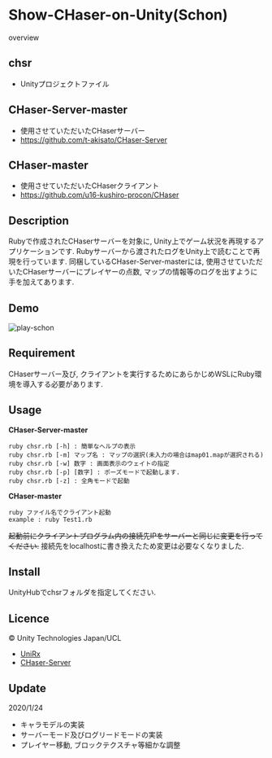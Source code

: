Show-CHaser-on-Unity(Schon)
====

overview
## chsr
* Unityプロジェクトファイル
## CHaser-Server-master
* 使用させていただいたCHaserサーバー
* https://github.com/t-akisato/CHaser-Server
## CHaser-master
* 使用させていただいたCHaserクライアント
* https://github.com/u16-kushiro-procon/CHaser

## Description
Rubyで作成されたCHaserサーバーを対象に, Unity上でゲーム状況を再現するアプリケーションです. 
Rubyサーバーから渡されたログをUnity上で読むことで再現を行っています. 
同梱しているCHaser-Server-masterには, 使用させていただいたCHaserサーバーにプレイヤーの点数, マップの情報等のログを出すように手を加えてあります. 

## Demo
![play-schon](https://user-images.githubusercontent.com/15669383/72806547-c1a91280-3c98-11ea-9192-5863e911f2c8.gif)

## Requirement
CHaserサーバー及び, クライアントを実行するためにあらかじめWSLにRuby環境を導入する必要があります. 

## Usage

**CHaser-Server-master**
```
ruby chsr.rb [-h] : 簡単なヘルプの表示
ruby chsr.rb [-m] マップ名 : マップの選択(未入力の場合はmap01.mapが選択される)
ruby chsr.rb [-w] 数字 : 画面表示のウェイトの指定
ruby chsr.rb [-p] [数字] : ポーズモードで起動します. 
ruby chsr.rb [-z] : 全角モードで起動
```
**CHaser-master**
```
ruby ファイル名でクライアント起動
example : ruby Test1.rb
```
~~起動前にクライアントプログラム内の接続先IPをサーバーと同じに変更を行ってください.~~
接続先をlocalhostに書き換えたため変更は必要なくなりました. 
## Install
UnityHubでchsrフォルダを指定してください. 

## Licence
© Unity Technologies Japan/UCL
* [UniRx](https://github.com/neuecc/UniRx/blob/master/LICENSE)
* [CHaser-Server](https://github.com/t-akisato/CHaser-Server/blob/master/LICENSE)

## Update
2020/1/24
* キャラモデルの実装
* サーバーモード及びログリードモードの実装
* プレイヤー移動, ブロックテクスチャ等細かな調整
